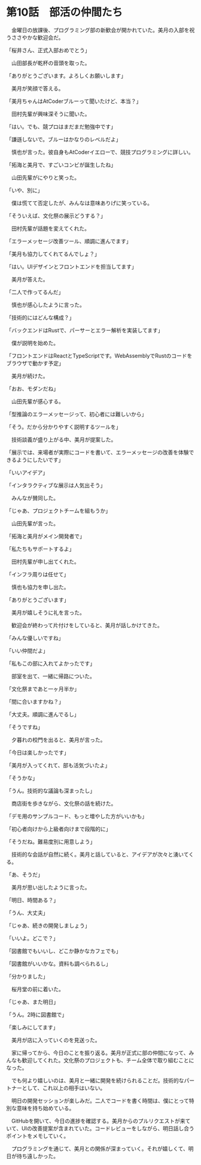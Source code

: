 # 第10話　部活の仲間たち

　金曜日の放課後、プログラミング部の新歓会が開かれていた。美月の入部を祝うささやかな歓迎会だ。

「桜井さん、正式入部おめでとう」

　山田部長が乾杯の音頭を取った。

「ありがとうございます。よろしくお願いします」

　美月が笑顔で答える。

「美月ちゃんはAtCoderブルーって聞いたけど、本当？」

　田村先輩が興味深そうに聞いた。

「はい。でも、競プロはまだまだ勉強中です」

「謙遜しないで。ブルーはかなりのレベルだよ」

　慎也が言った。彼自身もAtCoderイエローで、競技プログラミングに詳しい。

「拓海と美月で、すごいコンビが誕生したね」

　山田先輩がにやりと笑った。

「いや、別に」

　僕は慌てて否定したが、みんなは意味ありげに笑っている。

「そういえば、文化祭の展示どうする？」

　田村先輩が話題を変えてくれた。

「エラーメッセージ改善ツール、順調に進んでます」

「美月も協力してくれてるんでしょ？」

「はい。UIデザインとフロントエンドを担当してます」

　美月が答えた。

「二人で作ってるんだ」

　慎也が感心したように言った。

「技術的にはどんな構成？」

「バックエンドはRustで、パーサーとエラー解析を実装してます」

　僕が説明を始めた。

「フロントエンドはReactとTypeScriptです。WebAssemblyでRustのコードをブラウザで動かす予定」

　美月が続けた。

「おお、モダンだね」

　山田先輩が感心する。

「型推論のエラーメッセージって、初心者には難しいから」

「そう。だから分かりやすく説明するツールを」

　技術談義が盛り上がる中、美月が提案した。

「展示では、来場者が実際にコードを書いて、エラーメッセージの改善を体験できるようにしたいです」

「いいアイデア」

「インタラクティブな展示は人気出そう」

　みんなが賛同した。

「じゃあ、プロジェクトチームを組もうか」

　山田先輩が言った。

「拓海と美月がメイン開発者で」

「私たちもサポートするよ」

　田村先輩が申し出てくれた。

「インフラ周りは任せて」

　慎也も協力を申し出た。

「ありがとうございます」

　美月が嬉しそうに礼を言った。

　歓迎会が終わって片付けをしていると、美月が話しかけてきた。

「みんな優しいですね」

「いい仲間だよ」

「私もこの部に入れてよかったです」

　部室を出て、一緒に帰路についた。

「文化祭まであと一ヶ月半か」

「間に合いますかね？」

「大丈夫。順調に進んでるし」

「そうですね」

　夕暮れの校門を出ると、美月が言った。

「今日は楽しかったです」

「美月が入ってくれて、部も活気づいたよ」

「そうかな」

「うん。技術的な議論も深まったし」

　商店街を歩きながら、文化祭の話を続けた。

「デモ用のサンプルコード、もっと増やした方がいいかも」

「初心者向けから上級者向けまで段階的に」

「そうだね。難易度別に用意しよう」

　技術的な会話が自然に続く。美月と話していると、アイデアが次々と湧いてくる。

「あ、そうだ」

　美月が思い出したように言った。

「明日、時間ある？」

「うん、大丈夫」

「じゃあ、続きの開発しましょう」

「いいよ。どこで？」

「図書館でもいいし、どこか静かなカフェでも」

「図書館がいいかな。資料も調べられるし」

「分かりました」

　桜月堂の前に着いた。

「じゃあ、また明日」

「うん。2時に図書館で」

「楽しみにしてます」

　美月が店に入っていくのを見送った。

　家に帰ってから、今日のことを振り返る。美月が正式に部の仲間になって、みんなも歓迎してくれた。文化祭のプロジェクトも、チーム全体で取り組むことになった。

　でも何より嬉しいのは、美月と一緒に開発を続けられることだ。技術的なパートナーとして、これ以上の相手はいない。

　明日の開発セッションが楽しみだ。二人でコードを書く時間は、僕にとって特別な意味を持ち始めている。

　GitHubを開いて、今日の進捗を確認する。美月からのプルリクエストが来ていて、UIの改善提案が含まれていた。コードレビューをしながら、明日話し合うポイントをメモしていく。

　プログラミングを通じて、美月との関係が深まっていく。それが嬉しくて、明日が待ち遠しかった。